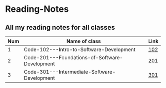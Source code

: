 # Reading-Notes

## All my reading notes for all classes 

Num|Name of class|Link
-|-|-
1|Code-102---Intro-to-Software-Development|[102](https://muntherabdlrahman.github.io/Code-102---Intro-to-Software-Development/)
2|Code-201---Foundations-of-Software-Development|[201](https://muntherabdlrahman.github.io/Code-201---Foundations-of-Software-Development/)
3|Code-301---Intermediate-Software-Development|[301](https://muntherabdlrahman.github.io/Code-301---Intermediate-Software-Development/)

